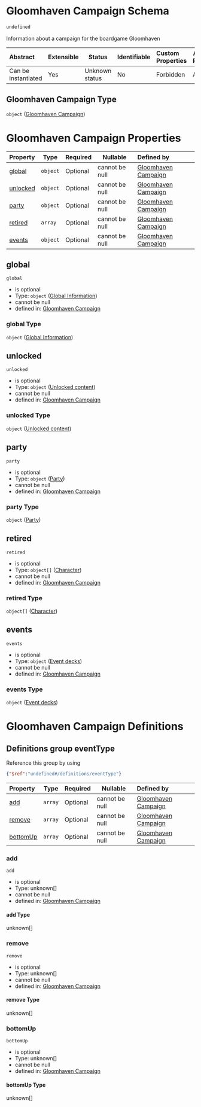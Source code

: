# Gloomhaven Campaign Schema

```txt
undefined
```

Information about a campaign for the boardgame Gloomhaven


| Abstract            | Extensible | Status         | Identifiable | Custom Properties | Additional Properties | Access Restrictions | Defined In                                                                     |
| :------------------ | ---------- | -------------- | ------------ | :---------------- | --------------------- | ------------------- | ------------------------------------------------------------------------------ |
| Can be instantiated | Yes        | Unknown status | No           | Forbidden         | Allowed               | none                | [gloomhaven.schema.json](../out/gloomhaven.schema.json "open original schema") |

## Gloomhaven Campaign Type

`object` ([Gloomhaven Campaign](gloomhaven.md))

# Gloomhaven Campaign Properties

| Property              | Type     | Required | Nullable       | Defined by                                                                                         |
| :-------------------- | -------- | -------- | -------------- | :------------------------------------------------------------------------------------------------- |
| [global](#global)     | `object` | Optional | cannot be null | [Gloomhaven Campaign](gloomhaven-properties-global-information.md "undefined#/properties/global")  |
| [unlocked](#unlocked) | `object` | Optional | cannot be null | [Gloomhaven Campaign](gloomhaven-properties-unlocked-content.md "undefined#/properties/unlocked")  |
| [party](#party)       | `object` | Optional | cannot be null | [Gloomhaven Campaign](gloomhaven-properties-party.md "undefined#/properties/party")                |
| [retired](#retired)   | `array`  | Optional | cannot be null | [Gloomhaven Campaign](gloomhaven-properties-retired-characters.md "undefined#/properties/retired") |
| [events](#events)     | `object` | Optional | cannot be null | [Gloomhaven Campaign](gloomhaven-properties-event-decks.md "undefined#/properties/events")         |

## global




`global`

-   is optional
-   Type: `object` ([Global Information](gloomhaven-properties-global-information.md))
-   cannot be null
-   defined in: [Gloomhaven Campaign](gloomhaven-properties-global-information.md "undefined#/properties/global")

### global Type

`object` ([Global Information](gloomhaven-properties-global-information.md))

## unlocked




`unlocked`

-   is optional
-   Type: `object` ([Unlocked content](gloomhaven-properties-unlocked-content.md))
-   cannot be null
-   defined in: [Gloomhaven Campaign](gloomhaven-properties-unlocked-content.md "undefined#/properties/unlocked")

### unlocked Type

`object` ([Unlocked content](gloomhaven-properties-unlocked-content.md))

## party




`party`

-   is optional
-   Type: `object` ([Party](gloomhaven-properties-party.md))
-   cannot be null
-   defined in: [Gloomhaven Campaign](gloomhaven-properties-party.md "undefined#/properties/party")

### party Type

`object` ([Party](gloomhaven-properties-party.md))

## retired




`retired`

-   is optional
-   Type: `object[]` ([Character](gloomhaven-properties-retired-characters-character.md))
-   cannot be null
-   defined in: [Gloomhaven Campaign](gloomhaven-properties-retired-characters.md "undefined#/properties/retired")

### retired Type

`object[]` ([Character](gloomhaven-properties-retired-characters-character.md))

## events




`events`

-   is optional
-   Type: `object` ([Event decks](gloomhaven-properties-event-decks.md))
-   cannot be null
-   defined in: [Gloomhaven Campaign](gloomhaven-properties-event-decks.md "undefined#/properties/events")

### events Type

`object` ([Event decks](gloomhaven-properties-event-decks.md))

# Gloomhaven Campaign Definitions

## Definitions group eventType

Reference this group by using

```json
{"$ref":"undefined#/definitions/eventType"}
```

| Property              | Type    | Required | Nullable       | Defined by                                                                                                                            |
| :-------------------- | ------- | -------- | -------------- | :------------------------------------------------------------------------------------------------------------------------------------ |
| [add](#add)           | `array` | Optional | cannot be null | [Gloomhaven Campaign](gloomhaven-definitions-eventtype-properties-add.md "undefined#/definitions/eventType/properties/add")           |
| [remove](#remove)     | `array` | Optional | cannot be null | [Gloomhaven Campaign](gloomhaven-definitions-eventtype-properties-remove.md "undefined#/definitions/eventType/properties/remove")     |
| [bottomUp](#bottomUp) | `array` | Optional | cannot be null | [Gloomhaven Campaign](gloomhaven-definitions-eventtype-properties-bottomup.md "undefined#/definitions/eventType/properties/bottomUp") |

### add




`add`

-   is optional
-   Type: unknown\[]
-   cannot be null
-   defined in: [Gloomhaven Campaign](gloomhaven-definitions-eventtype-properties-add.md "undefined#/definitions/eventType/properties/add")

#### add Type

unknown\[]

### remove




`remove`

-   is optional
-   Type: unknown\[]
-   cannot be null
-   defined in: [Gloomhaven Campaign](gloomhaven-definitions-eventtype-properties-remove.md "undefined#/definitions/eventType/properties/remove")

#### remove Type

unknown\[]

### bottomUp




`bottomUp`

-   is optional
-   Type: unknown\[]
-   cannot be null
-   defined in: [Gloomhaven Campaign](gloomhaven-definitions-eventtype-properties-bottomup.md "undefined#/definitions/eventType/properties/bottomUp")

#### bottomUp Type

unknown\[]
